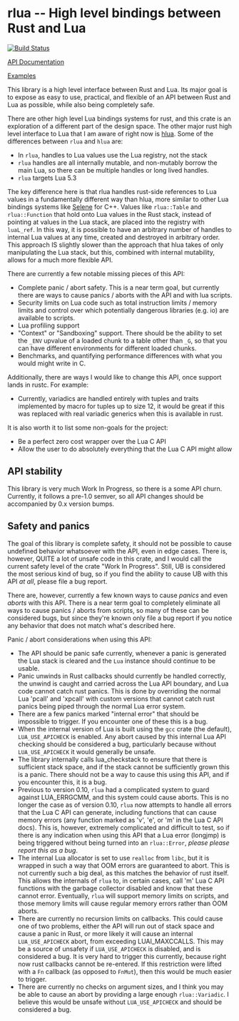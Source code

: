 # rlua -- High level bindings between Rust and Lua

[![Build Status](https://travis-ci.org/chucklefish/rlua.svg?branch=master)](https://travis-ci.org/chucklefish/rlua)

[API Documentation](https://docs.rs/rlua)

[Examples](examples/examples.rs)

This library is a high level interface between Rust and Lua.  Its major goal is
to expose as easy to use, practical, and flexible of an API between Rust and Lua
as possible, while also being completely safe.

There are other high level Lua bindings systems for rust, and this crate is an
exploration of a different part of the design space.  The other major rust high
level interface to Lua that I am aware of right now is
[hlua](https://github.com/tomaka/hlua/).  Some of the differences between `rlua`
and `hlua` are:

  * In `rlua`, handles to Lua values use the Lua registry, not the stack
  * `rlua` handles are all internally mutable, and non-mutably borrow the main
    Lua, so there can be multiple handles or long lived handles.
  * `rlua` targets Lua 5.3

The key difference here is that rlua handles rust-side references to Lua values
in a fundamentally different way than hlua, more similar to other Lua bindings
systems like [Selene](https://github.com/jeremyong/Selene) for C++.  Values like
`rlua::Table` and `rlua::Function` that hold onto Lua values in the Rust stack,
instead of pointing at values in the Lua stack, are placed into the registry
with `luaL_ref`.  In this way, it is possible to have an arbitrary number of
handles to internal Lua values at any time, created and destroyed in arbitrary
order.  This approach IS slightly slower than the approach that hlua takes of
only manipulating the Lua stack, but this, combined with internal mutability,
allows for a much more flexible API.

There are currently a few notable missing pieces of this API:

  * Complete panic / abort safety.  This is a near term goal, but currently
    there are ways to cause panics / aborts with the API and with lua scripts.
  * Security limits on Lua code such as total instruction limits / memory limits
    and control over which potentially dangerous libraries (e.g. io) are
    available to scripts.
  * Lua profiling support
  * "Context" or "Sandboxing" support.  There should be the ability to set the
    `_ENV` upvalue of a loaded chunk to a table other than `_G`, so that you can
    have different environments for different loaded chunks.
  * Benchmarks, and quantifying performance differences with what you would
    might write in C.

Additionally, there are ways I would like to change this API, once support lands
in rustc.  For example:

  * Currently, variadics are handled entirely with tuples and traits implemented
    by macro for tuples up to size 12, it would be great if this was replaced
    with real variadic generics when this is available in rust.

It is also worth it to list some non-goals for the project:

  * Be a perfect zero cost wrapper over the Lua C API
  * Allow the user to do absolutely everything that the Lua C API might allow

## API stability

This library is very much Work In Progress, so there is a some API churn.
Currently, it follows a pre-1.0 semver, so all API changes should be accompanied
by 0.x version bumps.

## Safety and panics

The goal of this library is complete safety, it should not be possible to cause
undefined behavior whatsoever with the API, even in edge cases.  There is,
however, QUITE a lot of unsafe code in this crate, and I would call the current
safety level of the crate "Work In Progress".  Still, UB is considered the most
serious kind of bug, so if you find the ability to cause UB with this API *at
all*, please file a bug report.

There are, however, currently a few known ways to cause *panics* and even
*aborts* with this API.  There is a near term goal to completely eliminate all
ways to cause panics / aborts from scripts, so many of these can be considered
bugs, but since they're known only file a bug report if you notice any behavior
that does not match what's described here.

Panic / abort considerations when using this API:

  * The API should be panic safe currently, whenever a panic is generated the
    Lua stack is cleared and the `Lua` instance should continue to be usable.
  * Panic unwinds in Rust callbacks should currently be handled correctly, the
    unwind is caught and carried across the Lua API boundary, and Lua code
    cannot catch rust panics.  This is done by overriding the normal Lua 'pcall'
    and 'xpcall' with custom versions that cannot catch rust panics being piped
    through the normal Lua error system.
  * There are a few panics marked "internal error" that should be impossible to
    trigger.  If you encounter one of these this is a bug.
  * When the internal version of Lua is built using the `gcc` crate (the
    default), `LUA_USE_APICHECK` is enabled.  Any abort caused by this internal
    Lua API checking should be considered a bug, particularly because without
    `LUA_USE_APICHECK` it would generally be unsafe.
  * The library internally calls lua_checkstack to ensure that there is
    sufficient stack space, and if the stack cannot be sufficiently grown this
    is a panic.  There should not be a way to cause this using this API, and if
    you encounter this, it is a bug.
  * Previous to version 0.10, `rlua` had a complicated system to guard against
    LUA_ERRGCMM, and this system could cause aborts.  This is no longer the case
    as of version 0.10, `rlua` now attempts to handle all errors that the Lua C
    API can generate, including functions that can cause memory errors (any
    function marked as 'v', 'e', or 'm' in the Lua C API docs).  This is,
    however, extremely complicated and difficult to test, so if there is any
    indication when using this API that a Lua error (longjmp) is being triggered
    without being turned into an `rlua::Error`, *please please report this as a
    bug*.
  * The internal Lua allocator is set to use `realloc` from `libc`, but it is
    wrapped in such a way that OOM errors are guaranteed to abort.  This is not
    currently such a big deal, as this matches the behavior of rust itself.
    This allows the internals of `rlua` to, in certain cases, call 'm' Lua C API
    functions with the garbage collector disabled and know that these cannot
    error.  Eventually, `rlua` will support memory limits on scripts, and those
    memory limits will cause regular memory errors rather than OOM aborts.
  * There are currently no recursion limits on callbacks.  This could cause one
    of two problems, either the API will run out of stack space and cause a
    panic in Rust, or more likely it will cause an internal `LUA_USE_APICHECK`
    abort, from exceeding LUAI_MAXCCALLS.  This may be a source of unsafety if
    `LUA_USE_APICHECK` is disabled, and is considered a bug.  It is very hard to
    trigger this currently, because right now rust callbacks cannot be
    re-entered.  If this restriction were lifted with a `Fn` callback (as
    opposed to `FnMut`), then this would be much easier to trigger.
  * There are currently no checks on argument sizes, and I think you may be able
    to cause an abort by providing a large enough `rlua::Variadic`.  I believe
    this would be unsafe without `LUA_USE_APICHECK` and should be considered a
    bug.
